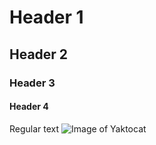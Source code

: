 # Header 1
## Header 2
### Header 3
#### Header 4

Regular text
![Image of Yaktocat](https://octodex.github.com/images/yaktocat.png)

